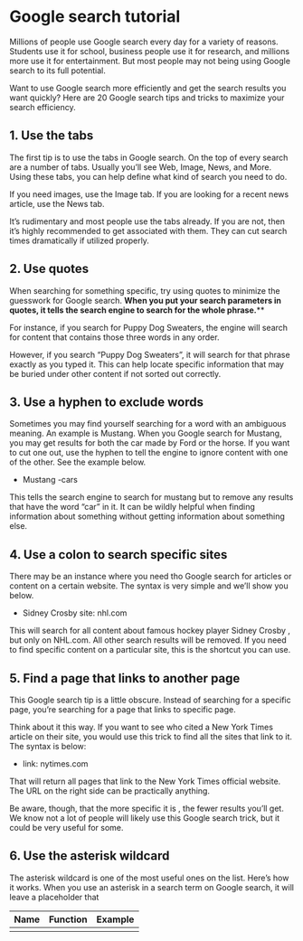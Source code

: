 # Google search tutorial 

Millions of people use Google search every day for a variety of reasons. Students use it for school, business people use it for research, and millions more use it for entertainment. But most people may not being using Google search to its full potential.

Want to use Google search more efficiently and get the search results you want quickly? Here are 20 Google search tips and tricks to maximize your search efficiency. 

## 1. Use the tabs

The first tip is to use the tabs in Google search. On the top of every search are a number of tabs. Usually you’ll see Web, Image, News, and More. Using these tabs, you can help define what kind of search you need to do. 

If you need images, use the Image tab. If you are looking for a recent news article, use the News tab. 

It’s rudimentary and most people use the tabs already. If you are not, then it’s highly recommended to get associated with them. They can cut search times dramatically if utilized properly.

## 2. Use quotes

When searching for something specific, try using quotes to minimize the guesswork for Google search. **When you put your search parameters in quotes, it tells the search engine to search for the whole phrase.****

For instance, if you search for Puppy Dog Sweaters, the engine will search for content that contains those three words in any order. 

However, if you search “Puppy Dog Sweaters”, it will search for that phrase exactly as you typed it. This can help locate specific information that may be buried under other content if not sorted out correctly.

## 3. Use a hyphen to exclude words

Sometimes you may find yourself searching for a word with an ambiguous meaning. An example is Mustang. When you Google search for Mustang, you may get results for both the car made by Ford or the horse. If you want to cut one out, use the hyphen to tell the engine to ignore content with one of the other. See the example below.

- Mustang -cars

This tells the search engine to search for mustang but to remove any results that have the word “car” in it. It can be wildly helpful when finding information about something without getting information about something else.

## 4. Use a colon to search specific sites

There may be an instance where you need tho Google search for articles or content on a certain website. The syntax is very simple and we’ll show you below.

- Sidney Crosby site: nhl.com

This will search for all content about famous hockey player Sidney Crosby , but only on NHL.com. All other search results will be removed. If you need to find specific content on a particular site, this is the shortcut you can use.

## 5. Find a page that links to another page

This Google search tip is a little obscure. Instead of searching for a specific page, you’re searching for a page that links to specific page.

Think about it this way. If you want to see who cited a New York Times article on their site, you would use this trick to find all the sites that link to it. The syntax is below:

- link: nytimes.com

That will return all pages that link to the New York Times official website. The URL on the right side can be practically anything.

Be aware, though, that the more specific it is , the fewer results you’ll get. We know not a lot of people will likely use this Google search trick, but it could be very useful for some.

## 6. Use the asterisk wildcard

The asterisk wildcard is one of the most useful ones on the list. Here’s how it works. When you use an asterisk in a search term on Google search, it will leave a placeholder that 

| Name | Function | Example |
| ---- | -------- | ------- |
|      |          |         |

